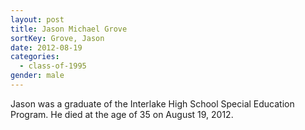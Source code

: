 ```yaml
---
layout: post
title: Jason Michael Grove
sortKey: Grove, Jason
date: 2012-08-19
categories:
  - class-of-1995
gender: male
---
```


Jason was a graduate of the Interlake High School Special Education Program. He died at the age of 35 on August 19, 2012.
